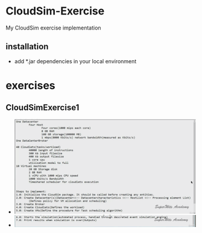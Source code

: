 # CloudSim-Exercise
My CloudSim exercise implementation

## installation
- add *.jar dependencies in your local environment

# exercises
## CloudSimExercise1
- <img src="./docs/1.jpg" />
- <img src="./docs/2.jpg" />


